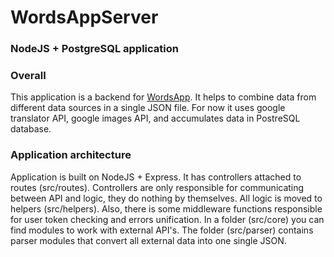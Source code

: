 # WordsAppServer

### NodeJS + PostgreSQL application

### Overall
  This application is a backend for [WordsApp](https://github.com/Ghaarp/WordsAppClient "WordsApp client"). It helps to combine data from different data sources in a single JSON file. For now it uses google translator API, google images API, and accumulates data in PostreSQL database. 
  
### Application architecture
  Application is built on NodeJS + Express. It has controllers attached to routes (src/routes). Controllers are only responsible for communicating between API and logic, they do nothing by themselves. All logic is moved to helpers (src/helpers). Also, there is some middleware functions responsible for user token checking and errors unification. In a folder (src/core) you can find modules to work with external API's. The folder (src/parser) contains parser modules that convert all external data into one single JSON.
